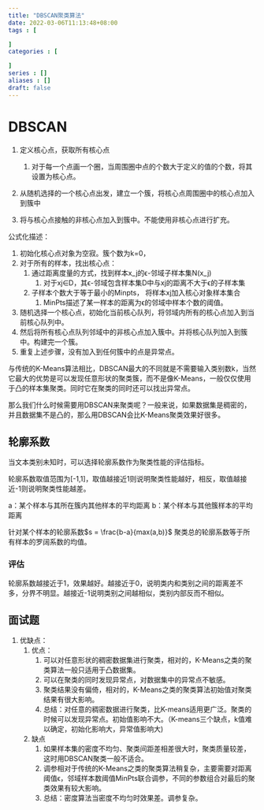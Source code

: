 ```yaml
---
title: "DBSCAN聚类算法"
date: 2022-03-06T11:13:48+08:00
tags : [

]
categories : [

]
series : []
aliases : []
draft: false
---
```


# DBSCAN
1. 定义核心点，获取所有核心点
   1. 对于每一个点画一个圈，当周围圈中点的个数大于定义的值的个数，将其设置为核心点。

2. 从随机选择的一个核心点出发，建立一个簇，将核心点周围圈中的核心点加入到簇中
3. 将与核心点接触的非核心点加入到簇中。不能使用非核心点进行扩充。

公式化描述：
1. 初始化核心点对象为空寂。簇个数为k=0，
2. 对于所有的样本，找出核心点：
   1. 通过距离度量的方式，找到样本x_j的ϵ-邻域子样本集N(x_j)
      1. 对于xj∈D，其ϵ-邻域包含样本集D中与xj的距离不大于ϵ的子样本集
   2. 子样本个数大于等于最小的Minpts， 将样本xj加入核心对象样本集合
      1. MinPts描述了某一样本的距离为ϵ的邻域中样本个数的阈值。
3. 随机选择一个核心点，初始化当前核心队列，将邻域内所有的核心点加入到当前核心队列中。
4. 然后将所有核心点队列邻域中的非核心点加入簇中。并将核心队列加入到簇中。构建完一个簇。
5. 重复上述步骤，没有加入到任何簇中的点是异常点。

与传统的K-Means算法相比，DBSCAN最大的不同就是不需要输入类别数k，当然它最大的优势是可以发现任意形状的聚类簇，而不是像K-Means，一般仅仅使用于凸的样本集聚类。同时它在聚类的同时还可以找出异常点。

那么我们什么时候需要用DBSCAN来聚类呢？一般来说，如果数据集是稠密的，并且数据集不是凸的，那么用DBSCAN会比K-Means聚类效果好很多。

## 轮廓系数

当文本类别未知时，可以选择轮廓系数作为聚类性能的评估指标。

轮廓系数取值范围为[-1,1]，取值越接近1则说明聚类性能越好，相反，取值越接近-1则说明聚类性能越差。

a：某个样本与其所在簇内其他样本的平均距离
b：某个样本与其他簇样本的平均距离

针对某个样本的轮廓系数$s = \frac{b-a}{max(a,b)}$
聚类总的轮廓系数等于所有样本的罗阔系数的均值。

### 评估
轮廓系数越接近于1，效果越好。越接近于0，说明类内和类别之间的距离差不多，分界不明显。越接近-1说明类别之间越相似，类别内部反而不相似。

## 面试题
1. 优缺点：
   1. 优点：
      1. 可以对任意形状的稠密数据集进行聚类，相对的，K-Means之类的聚类算法一般只适用于凸数据集。
      2. 可以在聚类的同时发现异常点，对数据集中的异常点不敏感。
      3. 聚类结果没有偏倚，相对的，K-Means之类的聚类算法初始值对聚类结果有很大影响。
      4. 总结：对任意的稠密数据进行聚类，比K-means适用更广泛。聚类的时候可以发现异常点。初始值影响不大。（K-means三个缺点，k值难以确定，初始化影响大，异常值影响大)
   2. 缺点
      1. 如果样本集的密度不均匀、聚类间距差相差很大时，聚类质量较差，这时用DBSCAN聚类一般不适合。
      2. 调参相对于传统的K-Means之类的聚类算法稍复杂，主要需要对距离阈值ϵ，邻域样本数阈值MinPts联合调参，不同的参数组合对最后的聚类效果有较大影响。
      3. 总结：密度算法当密度不均匀时效果差。调参复杂。